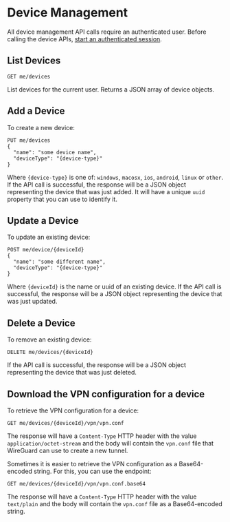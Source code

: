 # Device Management

All device management API calls require an authenticated user. Before calling the device APIs, [start an authenticated session](auth.md).

## List Devices

    GET me/devices

List devices for the current user. Returns a JSON array of device objects.

## Add a Device
To create a new device:

    PUT me/devices
    {
      "name": "some device name",
      "deviceType": "{device-type}"
    }

Where `{device-type}` is one of: `windows`, `macosx`, `ios`, `android`, `linux` or `other`.
If the API call is successful, the response will be a JSON object representing the device that was just added. It will have a unique `uuid` property that you can use to identify it.

## Update a Device
To update an existing device:

    POST me/device/{deviceId}
    {
      "name": "some different name",
      "deviceType": "{device-type}"
    }

Where `{deviceId}` is the name or uuid of an existing device.
If the API call is successful, the response will be a JSON object representing the device that was just updated.

## Delete a Device
To remove an existing device:

    DELETE me/devices/{deviceId}

If the API call is successful, the response will be a JSON object representing the device that was just deleted.

## Download the VPN configuration for a device
To retrieve the VPN configuration for a device:

    GET me/devices/{deviceId}/vpn/vpn.conf

The response will have a `Content-Type` HTTP header with the value `application/octet-stream` and the body
will contain the `vpn.conf` file that WireGuard can use to create a new tunnel.

Sometimes it is easier to retrieve the VPN configuration as a Base64-encoded string. For this, you can use the endpoint:

    GET me/devices/{deviceId}/vpn/vpn.conf.base64

The response will have a `Content-Type` HTTP header with the value `text/plain` and the body
will contain the `vpn.conf` file as a Base64-encoded string.


